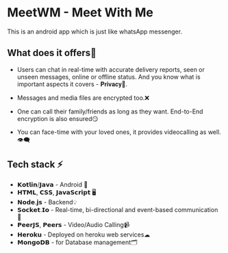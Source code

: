 # MeetWM - Meet With Me

This is an android app which is just like whatsApp messenger. 

## What does it offers🤔

* Users can chat in real-time with accurate delivery reports, seen or unseen messages, online or offline status. And you know what is important aspects it covers - 𝐏𝐫𝐢𝐯𝐚𝐜𝐲👀. 

* Messages and media files are encrypted too.❌

* One can call their family/friends as long as they want. End-to-End encryption is also ensured😏

* You can face-time with your loved ones, it provides videocalling as well.👁‍🗨

## Tech stack ⚡

* 𝗞𝗼𝘁𝗹𝗶𝗻/𝗝𝗮𝘃𝗮 - Android 📱
* 𝗛𝗧𝗠𝗟, 𝗖𝗦𝗦, 𝗝𝗮𝘃𝗮𝗦𝗰𝗿𝗶𝗽𝘁 🖥
* 𝗡𝗼𝗱𝗲.𝗷𝘀 - Backend💡
* 𝗦𝗼𝗰𝗸𝗲𝘁.𝗜𝗼 - Real-time, bi-directional and event-based communication 🔌
* 𝗣𝗲𝗲𝗿𝗝𝗦, 𝗣𝗲𝗲𝗿𝘀 - Video/Audio Calling📹
* 𝗛𝗲𝗿𝗼𝗸𝘂 - Deployed on heroku web services☁
* 𝗠𝗼𝗻𝗴𝗼𝗗𝗕 - for Database management🗂
